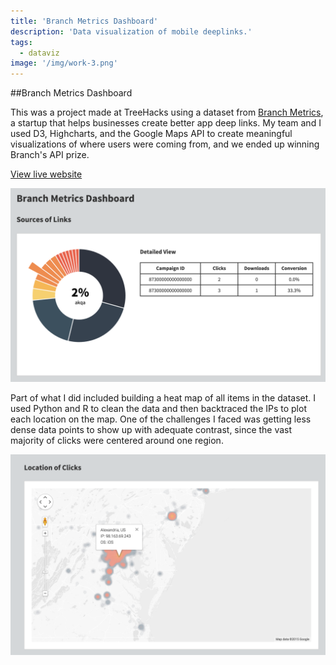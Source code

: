 ```yaml
---
title: 'Branch Metrics Dashboard'
description: 'Data visualization of mobile deeplinks.'
tags:
  - dataviz
image: '/img/work-3.png'
---
```


##Branch Metrics Dashboard

This was a project made at TreeHacks using a dataset from [Branch Metrics](https://branch.io/), a startup that helps businesses create better app deep links. My team and I used D3, Highcharts, and the Google Maps API to create meaningful visualizations of where users were coming from, and we ended up winning Branch's API prize.

[View live website](https://branch-metrics-dash.herokuapp.com/)

![Alt text](/img/branch-1.png)

Part of what I did included building a heat map of all items in the dataset. I used Python and R to clean the data and then backtraced the IPs to plot each location on the map. One of the challenges I faced was getting less dense data points to show up with adequate contrast, since the vast majority of clicks were centered around one region.

![Alt text](/img/branch-2.png)
